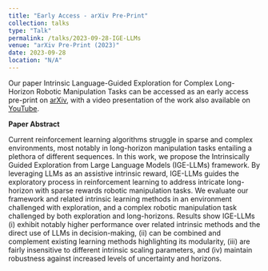 ```yaml
---
title: "Early Access - arXiv Pre-Print"
collection: talks
type: "Talk"
permalink: /talks/2023-09-28-IGE-LLMs
venue: "arXiv Pre-Print (2023)"
date: 2023-09-28
location: "N/A"
---
```


Our paper Intrinsic Language-Guided Exploration for Complex Long-Horizon Robotic Manipulation Tasks can be accessed as an early access pre-print on [arXiv](https://www.nature.com/articles/s42256-023-00709-2), with a video presentation of the work also available on [YouTube](https://www.youtube.com/watch?v=Z0NHHs2IfPw).

<b> Paper Abstract </b>

Current reinforcement learning algorithms struggle in sparse and complex environments, most notably in long-horizon manipulation tasks entailing a plethora of different sequences. In this work, we propose the Intrinsically Guided Exploration from Large Language Models (IGE-LLMs) framework. By leveraging LLMs as an assistive intrinsic reward, IGE-LLMs guides the exploratory process in reinforcement learning to address intricate long-horizon with sparse rewards robotic manipulation tasks. We evaluate our framework and related intrinsic learning methods in an environment challenged with exploration, and a complex robotic manipulation task challenged by both exploration and long-horizons. Results show IGE-LLMs (i) exhibit notably higher performance over related intrinsic methods and the direct use of LLMs in decision-making, (ii) can be combined and complement existing learning methods highlighting its modularity, (iii) are fairly insensitive to different intrinsic scaling parameters, and (iv) maintain robustness against increased levels of uncertainty and horizons. 


